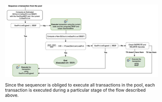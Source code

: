 ![alt text](image-7.png)


Since the sequencer is obliged to execute all transactions in the pool, each transaction is executed during a particular stage of the flow described above.

